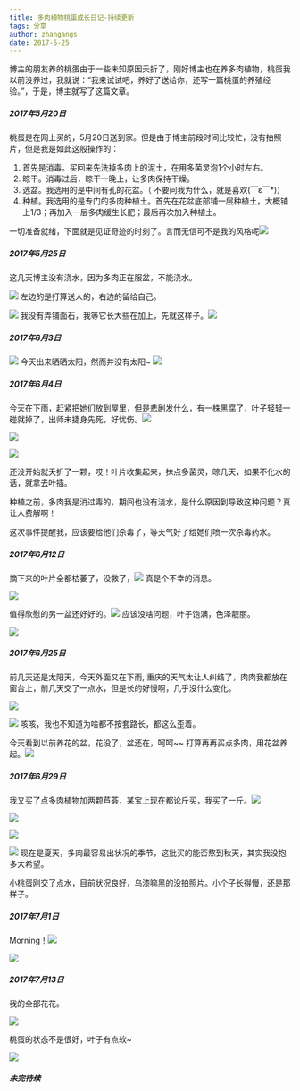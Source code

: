 ```yaml
---
title: 多肉植物桃蛋成长日记-持续更新
tags: 分享
author: zhangangs
date: 2017-5-25
---
```

博主的朋友养的桃蛋由于一些未知原因夭折了，刚好博主也在养多肉植物，桃蛋我以前没养过，我就说：“我来试试吧，养好了送给你，还写一篇桃蛋的养殖经验。”，于是，博主就写了这篇文章。

##### 2017年5月20日
桃蛋是在网上买的，5月20日送到家。但是由于博主前段时间比较忙，没有拍照片，但是我是如此这般操作的：
 1. 首先是消毒。买回来先洗掉多肉上的泥土，在用多菌灵泡1个小时左右。
 2. 晾干。消毒过后，晾干一晚上，让多肉保持干燥。
 4. 选盆。我选用的是中间有孔的花盆。（ 不要问我为什么，就是喜欢(￣ε￣*)）
 3. 种植。我选用的是专门的多肉种植土。首先在花盆底部铺一层种植土，大概铺上1/3；再加入一层多肉缓生长肥；最后再次加入种植土。

一切准备就绪，下面就是见证奇迹的时刻了。言而无信可不是我的风格呢![](https://tb2.bdstatic.com/tb/editor/images/tsj/t_0019.gif)
 
##### 2017年5月25日

这几天博主没有浇水，因为多肉正在服盆，不能浇水。

![](/images/5-25/1.jpg)
左边的是打算送人的，右边的留给自己。

![](/images/5-25/3.jpg)
我没有弄铺面石，我等它长大些在加上，先就这样子。![](https://tb2.bdstatic.com/tb/editor/images/tsj/t_0028.gif) 

##### 2017年6月3日

![](/images/5-25/4.jpg)
今天出来晒晒太阳，然而并没有太阳~ ![](https://tb2.bdstatic.com/tb/editor/images/tsj/t_0032.gif)

##### 2017年6月4日

今天在下雨，赶紧把她们放到屋里，但是悲剧发什么，有一株黑腐了，叶子轻轻一碰就掉了，出师未捷身先死，好忧伤。![](https://tb2.bdstatic.com/tb/editor/images/face/i_f09.png) 

![](/images/5-25/5.jpg)

![](/images/5-25/6.jpg)

还没开始就夭折了一颗，哎！叶片收集起来，抹点多菌灵，晾几天，如果不化水的话，就拿去叶插。

种植之前，多肉我是消过毒的，期间也没有浇水，是什么原因到导致这种问题？真让人费解啊！

这次事件提醒我，应该要给他们杀毒了，等天气好了给她们喷一次杀毒药水。

##### 2017年6月12日
摘下来的叶片全都枯萎了，没救了，![](http://tb2.bdstatic.com/tb/editor/images/luoluobu/llb_028.gif) 真是个不幸的消息。

![](/images/5-25/7.jpg)

值得欣慰的另一盆还好好的。![](http://tb2.bdstatic.com/tb/editor/images/tsj/t_0035.gif) 应该没啥问题，叶子饱满，色泽靓丽。

![](/images/5-25/8.jpg)

##### 2017年6月25日
前几天还是太阳天，今天外面又在下雨, 重庆的天气太让人纠结了，肉肉我都放在窗台上，前几天交了一点水，但是长的好慢啊，几乎没什么变化。

![](/images/5-25/9.jpg)

![](/images/5-25/10.jpg)
咳咳，我也不知道为啥都不按套路长，都这么歪着。

今天看到以前养花的盆，花没了，盆还在，呵呵~~ 打算再再买点多肉，用花盆养起。![](https://tb2.bdstatic.com/tb/editor/images/luoluobu/llb_049.gif)

##### 2017年6月29日
我又买了点多肉植物加两颗芦荟，某宝上现在都论斤买，我买了一斤。![](http://tb2.bdstatic.com/tb/editor/images/tsj/t_0009.gif)

![](/images/5-25/11.jpg)

![](/images/5-25/12.jpg)

![](/images/5-25/13.jpg)
现在是夏天，多肉最容易出状况的季节，这批买的能否熬到秋天，其实我没抱多大希望。

小桃蛋刚交了点水，目前状况良好，乌漆嘛黑的没拍照片。小个子长得慢，还是那样子。

##### 2017年7月1日
Morning！![](http://tb2.bdstatic.com/tb/editor/images/tsj/t_0037.gif)

![](/images/5-25/14.jpg)

##### 2017年7月13日

我的全部花花。

![](/images/5-25/15.jpg)

桃蛋的状态不是很好，叶子有点软~

![](/images/5-25/16.jpg)

##### 未完待续